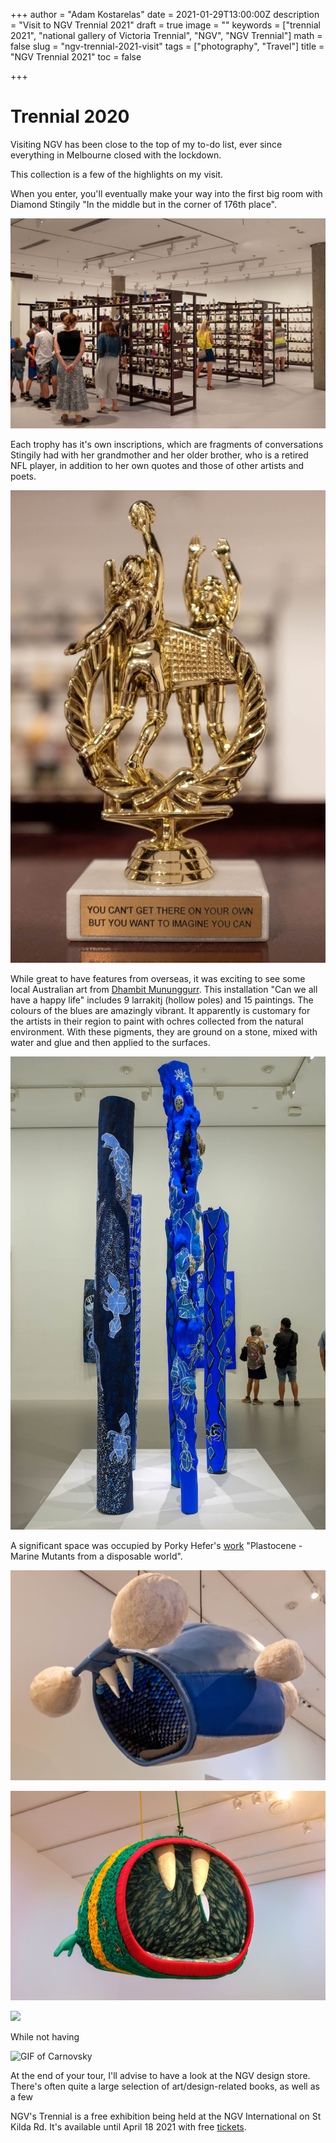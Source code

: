 +++
author = "Adam Kostarelas"
date = 2021-01-29T13:00:00Z
description = "Visit to NGV Trennial 2021"
draft = true
image = ""
keywords = ["trennial 2021", "national gallery of Victoria Trennial", "NGV", "NGV Trennial"]
math = false
slug = "ngv-trennial-2021-visit"
tags = ["photography", "Travel"]
title = "NGV Trennial 2021"
toc = false

+++
# Trennial 2020

Visiting NGV has been close to the top of my to-do list, ever since everything in Melbourne closed with the lockdown.

This collection is a few of the highlights on my visit.

When you enter, you'll eventually make your way into the first big room with Diamond Stingily "In the middle but in the corner of 176th place".

![Diamond Stingily](/uploads/_dsf2345.jpg "In the Middle but in the corner of 176th place")

Each trophy has it's own inscriptions, which are fragments of conversations Stingily had with her grandmother and her older brother, who is a retired NFL player, in addition to her own quotes and those of other artists and poets.

![](/uploads/_dsf2347.jpg)

While great to have features from overseas, it was exciting to see some local Australian art from [Dhambit Mununggurr](https://www.ngv.vic.gov.au/exhibition/triennial-2020/#DhambitMununggurr "NGV exhibit info"). This installation "Can we all have a happy life" includes 9  larrakitj (hollow poles) and 15 paintings. The colours of the blues are amazingly vibrant. It apparently is customary for the artists in their region to paint with ochres collected from the natural environment. With these pigments, they are ground on a stone, mixed with water and glue and then applied to the surfaces.

![](/uploads/_dsf2356.jpg)

A significant space was occupied by Porky Hefer's [work](https://youtu.be/PZvrdD_wW78 "youtube interview") "Plastocene - Marine Mutants from a disposable world".

![](/uploads/_dsf2395.jpg)

![](/uploads/_dsf2405.jpg)

![](/uploads/_dsf2497.jpg)

While not having

![GIF of Carnovsky](/uploads/wall.gif "Carnovsky Extinctions")

At the end of your tour, I'll advise to have a look at the NGV design store. There's often quite a large selection of art/design-related books, as well as a few

NGV's Trennial is a free exhibition being held at the NGV International on St Kilda Rd. It's available until April 18 2021 with free [tickets](https://www.ngv.vic.gov.au/exhibition/triennial-2020/ "Trennial tickets").